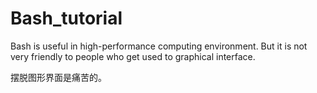 # Bash_tutorial

Bash is useful in high-performance computing environment. But it is not very friendly to people who get used to graphical interface.

摆脱图形界面是痛苦的。
